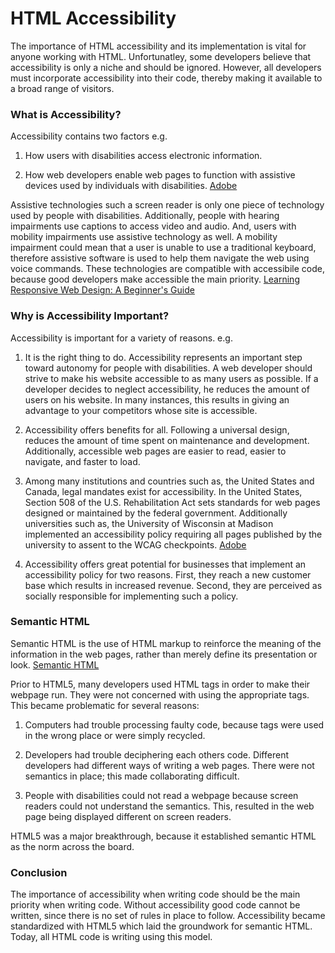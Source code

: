 HTML Accessibility
===

The importance of HTML accessibility and its implementation is vital for anyone working with HTML. Unfortunatley, some developers believe that  accessibility is only a niche and should be ignored. However, all developers must incorporate accessibility into their code, thereby making it available to a broad range of visitors.

### What is Accessibility?

Accessibility contains two factors e.g.

1) How users with disabilities access electronic information. 

2) How web developers enable web pages to function with assistive devices used by individuals with disabilities.
[Adobe](http://www.adobe.com/accessibility/gettingstarted.html)

Assistive technologies such a screen reader is only one piece of technology used by people with disabilities. Additionally, people with hearing impairments use captions to access video and audio. And, users with mobility impairments use assistive technology as well. A mobility impairment could mean that a user is unable to use a traditional keyboard, therefore assistive software is used to help them navigate the web using voice commands. These technologies are compatible with accessibile code, because good developers make accessible the main priority. [Learning Responsive Web Design: A Beginner's Guide](http://www.clarissapeterson.com/2012/11/html5-accessibility/)

### Why is Accessibility Important?

Accessibility is important for a variety of reasons. e.g. 

1) It is the right thing to do. Accessibility represents an important step toward autonomy for people with disabilities. A web developer should strive to make his website accessible to as many users as possible. If a developer decides to neglect accessibility, he reduces the amount of users on his website. In many instances, this results in giving an advantage to your competitors whose site  is accessible. 

2) Accessibility offers benefits for all. Following a universal design, reduces the amount of time spent on maintenance and development. Additionally, accessible web pages are easier to read, easier to navigate, and faster to load.

3) Among many institutions and countries such as, the United States and Canada, legal mandates exist for accessibility. In the United States, Section 508 of the U.S. Rehabilitation Act sets standards for web pages designed or maintained by the federal government. Additionally universities such as, the University of Wisconsin at Madison implemented an accessibility policy requiring all pages published by the university to assent to the WCAG checkpoints. [Adobe](http://www.adobe.com/accessibility/gettingstarted.html)

4) Accessibility offers great potential for businesses that implement an accessibility policy for two reasons. First, they reach a new customer base which results in increased revenue. Second, they are perceived as socially responsible for implementing such a policy.

### Semantic HTML

Semantic HTML is the use of HTML markup to reinforce the meaning of the information in the web pages, rather than merely define its presentation or look. [Semantic HTML](http://en.wikipedia.org/wiki/Semantic_HTML)

Prior to HTML5, many developers used HTML tags in order to make their webpage run. They were not concerned with using the appropriate tags. This became problematic for several reasons:
 
1) Computers had trouble processing faulty code, because tags were used in the wrong place or were simply recycled.

2)  Developers had trouble deciphering each others code. Different developers had different ways of writing a web pages. There were not semantics in place; this made collaborating difficult.

3) People with disabilities could not read a webpage because screen readers could not understand the semantics. This, resulted in the web page being displayed different on screen readers.

HTML5 was a major breakthrough, because it established semantic HTML as the norm across the board. 

### Conclusion

The importance of accessibility when writing code should be the main priority when writing code. Without accessibility good code cannot be written, since there is no set of rules in place to follow. Accessibility became standardized with HTML5 which laid the groundwork for semantic HTML. Today, all HTML code is writing using this model.